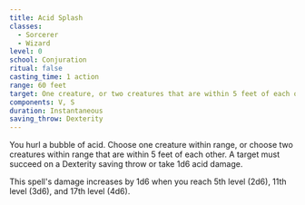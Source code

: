 ```yaml
---
title: Acid Splash
classes:
  - Sorcerer
  - Wizard
level: 0
school: Conjuration
ritual: false
casting_time: 1 action
range: 60 feet
target: One creature, or two creatures that are within 5 feet of each other
components: V, S
duration: Instantaneous
saving_throw: Dexterity
---
```


You hurl a bubble of acid. Choose one creature within range, or choose two creatures within range that are within 5 feet of each other. A target must succeed on a Dexterity saving throw or take 1d6 acid damage.

This spell's damage increases by 1d6 when you reach 5th level (2d6), 11th level (3d6), and 17th level (4d6).

